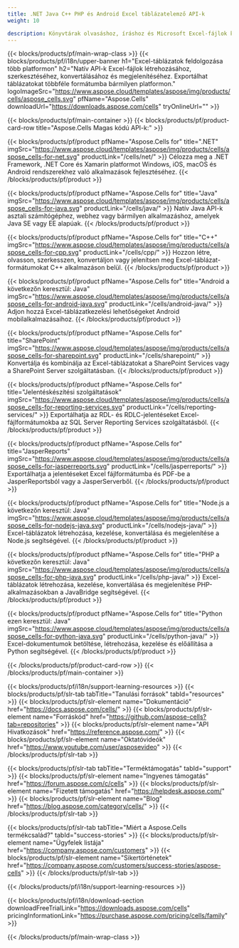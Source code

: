 ```yaml
---
title: .NET Java C++ PHP és Android Excel táblázatelemző API-k 
weight: 10

description: Könyvtárak olvasáshoz, íráshoz és Microsoft Excel-fájlok kezeléséhez .NET Java C++ Android és SharePoint alkalmazásokban. Munkalapok exportálása SSRS-ben és JasperReports-ban
---
```

{{< blocks/products/pf/main-wrap-class >}}
{{< blocks/products/pf/i18n/upper-banner h1="Excel-táblázatok feldolgozása több platformon" h2="Natív API-k Excel-fájlok létrehozásához, szerkesztéséhez, konvertálásához és megjelenítéséhez. Exportálhat táblázatokat többféle formátumba bármilyen platformon." logoImageSrc="https://www.aspose.cloud/templates/aspose/img/products/cells/aspose_cells.svg" pfName="Aspose.Cells" downloadUrl="https://downloads.aspose.com/cells" tryOnlineUrl="" >}}

{{< blocks/products/pf/main-container >}}
{{< blocks/products/pf/product-card-row title="Aspose.Cells Magas kódú API-k:" >}}

{{< blocks/products/pf/product pfName="Aspose.Cells for" title=".NET" imgSrc="https://www.aspose.cloud/templates/aspose/img/products/cells/aspose_cells-for-net.svg" productLink="/cells/net/" >}}
Célozza meg a .NET Framework, .NET Core és Xamarin platformot Windows, iOS, macOS és Android rendszerekhez való alkalmazások fejlesztéséhez.
{{< /blocks/products/pf/product >}}

{{< blocks/products/pf/product pfName="Aspose.Cells for" title="Java" imgSrc="https://www.aspose.cloud/templates/aspose/img/products/cells/aspose_cells-for-java.svg" productLink="/cells/java/" >}}
Natív Java API-k asztali számítógéphez, webhez vagy bármilyen alkalmazáshoz, amelyek Java SE vagy EE alapúak.
{{< /blocks/products/pf/product >}}

{{< blocks/products/pf/product pfName="Aspose.Cells for" title="C++" imgSrc="https://www.aspose.cloud/templates/aspose/img/products/cells/aspose_cells-for-cpp.svg" productLink="/cells/cpp/" >}}
Hozzon létre, olvasson, szerkesszen, konvertáljon vagy jelenítsen meg Excel-táblázat-formátumokat C++ alkalmazáson belül.
{{< /blocks/products/pf/product >}}

{{< blocks/products/pf/product pfName="Aspose.Cells for" title="Android a következőn keresztül: Java" imgSrc="https://www.aspose.cloud/templates/aspose/img/products/cells/aspose_cells-for-android-java.svg" productLink="/cells/android-java/" >}}
Adjon hozzá Excel-táblázatkezelési lehetőségeket Android mobilalkalmazásaihoz.
{{< /blocks/products/pf/product >}}

{{< blocks/products/pf/product pfName="Aspose.Cells for" title="SharePoint" imgSrc="https://www.aspose.cloud/templates/aspose/img/products/cells/aspose_cells-for-sharepoint.svg" productLink="/cells/sharepoint/" >}}
Konvertálja és kombinálja az Excel-táblázatokat a SharePoint Services vagy a SharePoint Server szolgáltatásban.
{{< /blocks/products/pf/product >}}

{{< blocks/products/pf/product pfName="Aspose.Cells for" title="Jelentéskészítési szolgáltatások" imgSrc="https://www.aspose.cloud/templates/aspose/img/products/cells/aspose_cells-for-reporting-services.svg" productLink="/cells/reporting-services/" >}}
Exportálhatja az RDL- és RDLC-jelentéseket Excel-fájlformátumokba az SQL Server Reporting Services szolgáltatásból.
{{< /blocks/products/pf/product >}}

{{< blocks/products/pf/product pfName="Aspose.Cells for" title="JasperReports" imgSrc="https://www.aspose.cloud/templates/aspose/img/products/cells/aspose_cells-for-jasperreports.svg" productLink="/cells/jasperreports/" >}}
Exportálhatja a jelentéseket Excel fájlformátumba és PDF-be a JasperReportsból vagy a JasperServerből.
{{< /blocks/products/pf/product >}}

{{< blocks/products/pf/product pfName="Aspose.Cells for" title="Node.js a következőn keresztül: Java" imgSrc="https://www.aspose.cloud/templates/aspose/img/products/cells/aspose_cells-for-nodejs-java.svg" productLink="/cells/nodejs-java/" >}}
Excel-táblázatok létrehozása, kezelése, konvertálása és megjelenítése a Node.js segítségével.
{{< /blocks/products/pf/product >}}

{{< blocks/products/pf/product pfName="Aspose.Cells for" title="PHP a következőn keresztül: Java" imgSrc="https://www.aspose.cloud/templates/aspose/img/products/cells/aspose_cells-for-php-java.svg" productLink="/cells/php-java/" >}}
Excel-táblázatok létrehozása, kezelése, konvertálása és megjelenítése PHP-alkalmazásokban a JavaBridge segítségével.
{{< /blocks/products/pf/product >}}

{{< blocks/products/pf/product pfName="Aspose.Cells for" title="Python ezen keresztül: Java" imgSrc="https://www.aspose.cloud/templates/aspose/img/products/cells/aspose_cells-for-python-java.svg" productLink="/cells/python-java/" >}}
Excel-dokumentumok betöltése, létrehozása, kezelése és előállítása a Python segítségével.
{{< /blocks/products/pf/product >}}

{{< /blocks/products/pf/product-card-row >}}
{{< /blocks/products/pf/main-container >}}

{{< blocks/products/pf/i18n/support-learning-resources >}}
{{< blocks/products/pf/slr-tab tabTitle="Tanulási források" tabId="resources" >}}
{{< blocks/products/pf/slr-element name="Dokumentáció" href="https://docs.aspose.com/cells/" >}}
{{< blocks/products/pf/slr-element name="Forráskód" href="https://github.com/aspose-cells?tab=repositories" >}}
{{< blocks/products/pf/slr-element name="API Hivatkozások" href="https://reference.aspose.com/" >}}
{{< blocks/products/pf/slr-element name="Oktatóvideók" href="https://www.youtube.com/user/asposevideo" >}}
{{< /blocks/products/pf/slr-tab >}}

{{< blocks/products/pf/slr-tab tabTitle="Terméktámogatás" tabId="support" >}}
{{< blocks/products/pf/slr-element name="Ingyenes támogatás" href="https://forum.aspose.com/c/cells" >}}
{{< blocks/products/pf/slr-element name="Fizetett támogatás" href="https://helpdesk.aspose.com/" >}}
{{< blocks/products/pf/slr-element name="Blog" href="https://blog.aspose.com/category/cells/" >}}
{{< /blocks/products/pf/slr-tab >}}

{{< blocks/products/pf/slr-tab tabTitle="Miért a Aspose.Cells termékcsalád?" tabId="success-stories" >}}
{{< blocks/products/pf/slr-element name="Ügyfelek listája" href="https://company.aspose.com/customers" >}}
{{< blocks/products/pf/slr-element name="Sikertörténetek" href="https://company.aspose.com/customers/success-stories/aspose-cells" >}}
{{< /blocks/products/pf/slr-tab >}}

{{< /blocks/products/pf/i18n/support-learning-resources >}}

{{< blocks/products/pf/i18n/download-section downloadFreeTrialLink="https://downloads.aspose.com/cells" pricingInformationLink="https://purchase.aspose.com/pricing/cells/family" >}}

{{< /blocks/products/pf/main-wrap-class >}}
